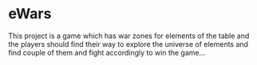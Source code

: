 # eWars
This project is a game which has war zones for elements of the table and the players should find their way to explore the universe of elements and find couple of them and fight accordingly to win the game...
